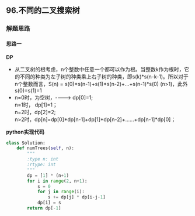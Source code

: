 ## 96.不同的二叉搜索树
### 解题思路
#### 思路一
**DP**
- 从二叉树的根考虑，n个整数中任意一个都可以作为根。当整数k作为根时，它的不同的种类为左子树的种类乘上右子树的种类，即s(k)*s(n-k-1)。所以对于n个整数而言，S(n) = s(0)*s(n-1)+s(1)*s(n-2)+...+s(n-1)*s(0) (n>1)，此外s(0)=s(1)=1
- n=0时，为空树，----> dp[0]=1;  
n=1时， dp[1]=1；  
n=2时，dp[2]=2;  
n>2时，dp[n]=dp[0]*dp[n-1]+dp[1]*dp[n-2]+......+dp[n-1]*dp[0]；

**python实现代码**
```python
class Solution:
    def numTrees(self, n):
        """
        :type n: int
        :rtype: int
        """
        dp = [1] * (n+1)
        for i in range(2, n+1):
            s = 0
            for j in range(i):
                s += dp[j] * dp[i-j-1]
            dp[i] = s
        return dp[-1]
        
        

```

